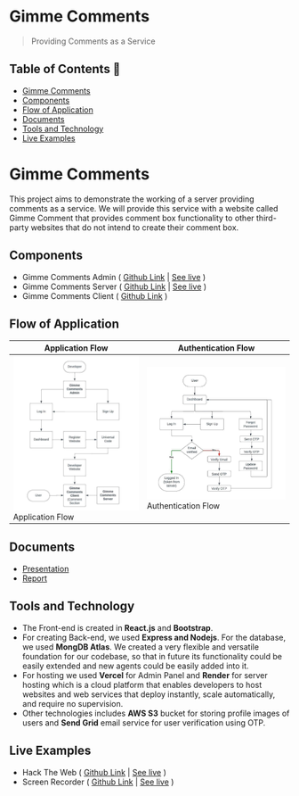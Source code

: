 # Gimme Comments 
> Providing Comments as a Service

## Table of Contents 📕
- [Gimme Comments](#gimme-comments)
- [Components](#components)
- [Flow of Application](#flow-of-application)
- [Documents](#documents)
- [Tools and Technology](#tools-and-technology)
- [Live Examples](#live-examples)

# Gimme Comments

This project aims to demonstrate the working of a server providing comments as a service. We
will provide this service with a website called Gimme Comment that provides comment box
functionality to other third-party websites that do not intend to create their comment box. 


## Components

* Gimme Comments Admin ( [Github Link](https://github.com/Proj-Beluga/gimme-comments-admin) | [See live](https://gimme-comments-admin.vercel.app/) )
* Gimme Comments Server ( [Github Link](https://github.com/Proj-Beluga/gimme-comments-server) | [See live](https://gimme-comments-server.onrender.com/) )
* Gimme Comments Client ( [Github Link](https://github.com/Proj-Beluga/gimme-comments-client) )

## Flow of Application

| Application Flow | Authentication Flow |
| ---------------- | ------------------- |
| <img width="1604" alt="Home Page" src="https://raw.githubusercontent.com/Proj-Beluga/gimme-comments-admin/main/Assets/ApplicationFlow.png">  Application Flow | <img width="1604" alt="Home Page" src="https://raw.githubusercontent.com/Proj-Beluga/gimme-comments-admin/main/Assets/AuthenticationFlow.png">  Authentication Flow |

## Documents

* [Presentation](https://raw.githubusercontent.com/Proj-Beluga/gimme-comments-admin/main/Assets/GimmeCommentsPresentation.pdf)
* [Report](https://raw.githubusercontent.com/Proj-Beluga/gimme-comments-admin/main/Assets/GimmeCommentsReport.pdf)

## Tools and Technology

* The Front-end is created in **React.js** and **Bootstrap**. 
* For creating Back-end, we used **Express and Nodejs**. For the database, we used **MongDB Atlas**. We created a very flexible and versatile foundation for our codebase, so that in future its functionality could be easily extended and new agents could be easily added into it.
* For hosting we used **Vercel** for Admin Panel and **Render** for server hosting which is a cloud platform that enables developers to host websites and web services that deploy instantly, scale automatically, and require no supervision.
* Other technologies includes **AWS S3** bucket for storing profile images of users and **Send Grid** email service for user verification using OTP.

## Live Examples

* Hack The Web ( [Github Link](https://github.com/VisheshVGR/Hack_The_Web) | [See live](https://hack-the-web.vercel.app/) )
* Screen Recorder ( [Github Link](https://github.com/VisheshVGR/screen_recorder) | [See live](https://screen-recorder-zeta.vercel.app/) )

